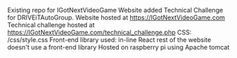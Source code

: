 Existing repo for IGotNextVideoGame Website added Technical Challenge for DRIVEiTAutoGroup. 
Website hosted at https://IGotNextVideoGame.com
Technical challenge hosted at https://IGotNextVideoGame.com/technical_challenge.php
			      CSS: /css/style.css
			      Front-end library used: in-line React rest of the website doesn't use a front-end library
			      Hosted on raspberry pi using Apache tomcat